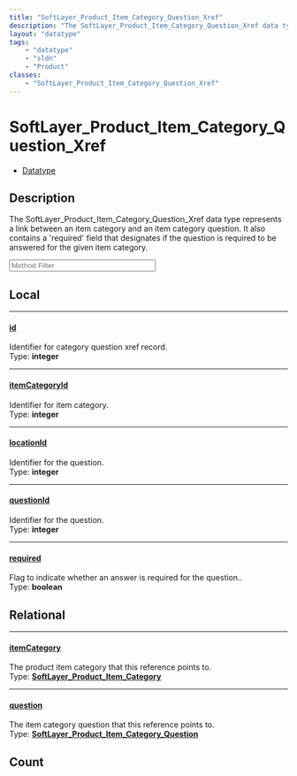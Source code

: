 ```yaml
---
title: "SoftLayer_Product_Item_Category_Question_Xref"
description: "The SoftLayer_Product_Item_Category_Question_Xref data type represents a link between an item category and an item categ... "
layout: "datatype"
tags:
    - "datatype"
    - "sldn"
    - "Product"
classes:
    - "SoftLayer_Product_Item_Category_Question_Xref"
---
```


# SoftLayer_Product_Item_Category_Question_Xref
<div id='service-datatype'>
    <ul id='sldn-reference-tabs'>
        <li id='datatype'> <a href='/reference/datatypes/SoftLayer_Product_Item_Category_Question_Xref' >Datatype</a></li>
    </ul>
</div>

## Description 
The SoftLayer_Product_Item_Category_Question_Xref data type represents a link between an item category and an item category question.  It also contains a 'required' field that designates if the question is required to be answered for the given item category. 





<!-- Service Filer BEGIN -->
<div class="view-filters">
        <div class="clearfix">
            <div class="search-input-box">
                <input placeholder="Method Filter" onkeyup="titleSearch(inputId='prop-input', divId='properties', elementClass='prop-row')" 
                    type="text" id="prop-input" value="" size="30" maxlength="128" class="form-text">
            </div>
        </div>
</div>
<!-- Service Filer END -->

<div id="properties" class="content">
<div id="localProperties" class="prop-content" >

## Local
-----
[id]: #id
#### [id]
Identifier for category question xref record.  
<span class="type-label">Type: </span>**integer**

-----
[itemCategoryId]: #itemcategoryid
#### [itemCategoryId]
Identifier for item category.  
<span class="type-label">Type: </span>**integer**

-----
[locationId]: #locationid
#### [locationId]
Identifier for the question.  
<span class="type-label">Type: </span>**integer**

-----
[questionId]: #questionid
#### [questionId]
Identifier for the question.  
<span class="type-label">Type: </span>**integer**

-----
[required]: #required
#### [required]
Flag to indicate whether an answer is required for the question..  
<span class="type-label">Type: </span>**boolean**

</div>
<!-- LOCAL PROPERTY END -->

<div id="relationalProperties"  class="prop-content" >

## Relational
-----
[itemCategory]: #itemcategory
#### [itemCategory]
The product item category that this reference points to.  
<span class="type-label">Type: </span>**<a href='/reference/datatypes/SoftLayer_Product_Item_Category'>SoftLayer_Product_Item_Category </a>**

-----
[question]: #question
#### [question]
The item category question that this reference points to.  
<span class="type-label">Type: </span>**<a href='/reference/datatypes/SoftLayer_Product_Item_Category_Question'>SoftLayer_Product_Item_Category_Question </a>**


## Count
</div>


